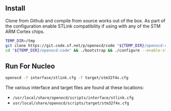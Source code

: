## Install
Clone from Github and compile from source works out of the box. As part of the configuration enable STLink
compatibility if using with any of the STM ARM Cortex chips.

```bash
TEMP_DIR=/tmp
git clone https://git.code.sf.net/p/openocd/code "${TEMP_DIR}/openocd-code"
cd "${TEMP_DIR}/openocd-code" && ./bootstrap && ./configure --enable-stlink && make -j 4 && make install
```
## Run For Nucleo

```bash
openocd -f interface/stlink.cfg -f target/stm32f4x.cfg
```

The various interface and target files are found at these locations:

* `/usr/local/share/openocd/scripts/interface/stlink.cfg`
* `usr/local/share/openocd/scripts/target/stm32f4x.cfg`

